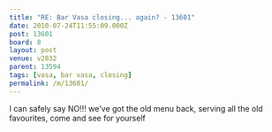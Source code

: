 ```yaml
---
title: "RE: Bar Vasa closing... again? - 13601"
date: 2010-07-24T11:55:09.000Z
post: 13601
board: 8
layout: post
venue: v2832
parent: 13594
tags: [vasa, bar vasa, closing]
permalink: /m/13601/
---
```

I can safely say NO!!! we've got the old menu back, serving all the old favourites, come and see for yourself
